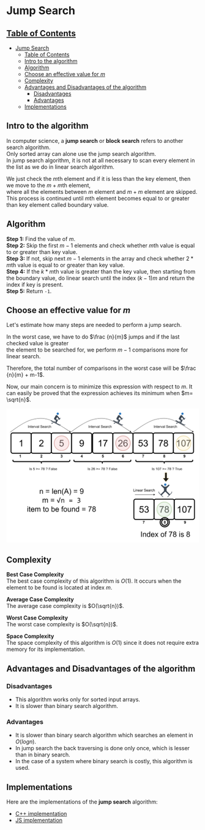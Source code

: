 # Jump Search

## [Table of Contents](#table-of-contents)

- [Jump Search](#jump-search)
  - [Table of Contents](#table-of-contents)
  - [Intro to the algorithm](#intro-to-the-algorithm)
  - [Algorithm](#algorithm)
  - [Choose an effective value for $m$](#choose-an-effective-value-for-m)
  - [Complexity](#complexity)
  - [Advantages and Disadvantages of the algorithm](#advantages-and-disadvantages-of-the-algorithm)
    - [Disadvantages](#disadvantages)
    - [Advantages](#advantages)
  - [Implementations](#implementations)

## Intro to the algorithm

In computer science, a **jump search** or **block search** refers to another search algorithm.  
Only sorted array can alone use the jump search algorithm.  
In jump search algorithm, it is not at all necessary to scan every element in the list as we do in linear search algorithm.

We just check the $m$th element and if it is less than the key element, then we move to the $m+m$th element,  
where all the elements between $m$ element and $m+m$ element are skipped.  
This process is continued until $m$th element becomes equal to or greater than key element called boundary value.

## Algorithm

**Step 1:** Find the value of $m$.  
**Step 2:** Skip the first $m-1$ elements and check whether $m$th value is equal to or greater than key value.  
**Step 3:** If not, skip next $m-1$ elements in the array and check whether $2*m$th value is equal to or greater than key value.  
**Step 4:** If the $k*m$th value is greater than the key value, then starting from the boundary value, do linear search until the index $(k-1)m$ and return the index if key is present.  
**Step 5:** Return `-1`.

## Choose an effective value for $m$

Let's estimate how many steps are needed to perform a jump search.

In the worst case, we have to do $\frac {n}{m}$ jumps and if the last checked value is greater  
the element to be searched for, we perform $m-1$ comparisons more for linear search.

Therefore, the total number of comparisons in the worst case will be $\frac {n}{m} + m-1$.

Now, our main concern is to minimize this expression with respect to $m$.
It can easily be proved that the expression achieves its minimum when $m= \sqrt{n}$.

![alt text](../src/jump.jpg)

## Complexity

**Best Case Complexity**  
The best case complexity of this algorithm is $O(1)$. It occurs when the element to be found is located at index $m$.

**Average Case Complexity**  
The average case complexity is $O(\sqrt{n})$.

**Worst Case Complexity**  
The worst case complexity is $O(\sqrt{n})$.

**Space Complexity**  
The space complexity of this algorithm is $O(1)$ since it does not require extra memory for its implementation.

## Advantages and Disadvantages of the algorithm

### Disadvantages

- This algorithm works only for sorted input arrays.
- It is slower than binary search algorithm.

### Advantages

- It is slower than binary search algorithm which searches an element in $O(logn)$.
- In jump search the back traversing is done only once, which is lesser than in binary search.
- In the case of a system where binary search is costly, this algorithm is used.

## Implementations

Here are the implementations of the **jump search** algorithm:

- [C++ implementation](implementations/jump_search.cpp)
- [JS implementation](implementations/jump_search.js)
